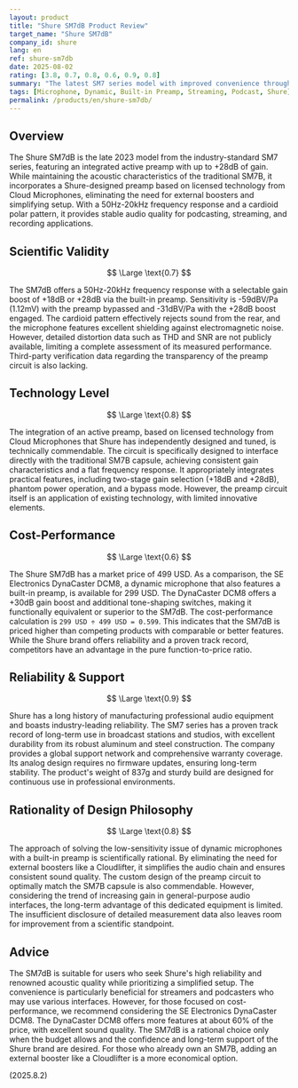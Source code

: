 ```yaml
---
layout: product
title: "Shure SM7dB Product Review"
target_name: "Shure SM7dB"
company_id: shure
lang: en
ref: shure-sm7db
date: 2025-08-02
rating: [3.8, 0.7, 0.8, 0.6, 0.9, 0.8]
summary: "The latest SM7 series model with improved convenience through a built-in active preamp. Features a high technical level and reliability, but lags behind competitors in cost-performance."
tags: [Microphone, Dynamic, Built-in Preamp, Streaming, Podcast, Shure]
permalink: /products/en/shure-sm7db/
---
```


## Overview

The Shure SM7dB is the late 2023 model from the industry-standard SM7 series, featuring an integrated active preamp with up to +28dB of gain. While maintaining the acoustic characteristics of the traditional SM7B, it incorporates a Shure-designed preamp based on licensed technology from Cloud Microphones, eliminating the need for external boosters and simplifying setup. With a 50Hz-20kHz frequency response and a cardioid polar pattern, it provides stable audio quality for podcasting, streaming, and recording applications.

## Scientific Validity

$$ \Large \text{0.7} $$

The SM7dB offers a 50Hz-20kHz frequency response with a selectable gain boost of +18dB or +28dB via the built-in preamp. Sensitivity is -59dBV/Pa (1.12mV) with the preamp bypassed and -31dBV/Pa with the +28dB boost engaged. The cardioid pattern effectively rejects sound from the rear, and the microphone features excellent shielding against electromagnetic noise. However, detailed distortion data such as THD and SNR are not publicly available, limiting a complete assessment of its measured performance. Third-party verification data regarding the transparency of the preamp circuit is also lacking.

## Technology Level

$$ \Large \text{0.8} $$

The integration of an active preamp, based on licensed technology from Cloud Microphones that Shure has independently designed and tuned, is technically commendable. The circuit is specifically designed to interface directly with the traditional SM7B capsule, achieving consistent gain characteristics and a flat frequency response. It appropriately integrates practical features, including two-stage gain selection (+18dB and +28dB), phantom power operation, and a bypass mode. However, the preamp circuit itself is an application of existing technology, with limited innovative elements.

## Cost-Performance

$$ \Large \text{0.6} $$

The Shure SM7dB has a market price of 499 USD. As a comparison, the SE Electronics DynaCaster DCM8, a dynamic microphone that also features a built-in preamp, is available for 299 USD. The DynaCaster DCM8 offers a +30dB gain boost and additional tone-shaping switches, making it functionally equivalent or superior to the SM7dB. The cost-performance calculation is `299 USD ÷ 499 USD = 0.599`. This indicates that the SM7dB is priced higher than competing products with comparable or better features. While the Shure brand offers reliability and a proven track record, competitors have an advantage in the pure function-to-price ratio.

## Reliability & Support

$$ \Large \text{0.9} $$

Shure has a long history of manufacturing professional audio equipment and boasts industry-leading reliability. The SM7 series has a proven track record of long-term use in broadcast stations and studios, with excellent durability from its robust aluminum and steel construction. The company provides a global support network and comprehensive warranty coverage. Its analog design requires no firmware updates, ensuring long-term stability. The product's weight of 837g and sturdy build are designed for continuous use in professional environments.

## Rationality of Design Philosophy

$$ \Large \text{0.8} $$

The approach of solving the low-sensitivity issue of dynamic microphones with a built-in preamp is scientifically rational. By eliminating the need for external boosters like a Cloudlifter, it simplifies the audio chain and ensures consistent sound quality. The custom design of the preamp circuit to optimally match the SM7B capsule is also commendable. However, considering the trend of increasing gain in general-purpose audio interfaces, the long-term advantage of this dedicated equipment is limited. The insufficient disclosure of detailed measurement data also leaves room for improvement from a scientific standpoint.

## Advice

The SM7dB is suitable for users who seek Shure's high reliability and renowned acoustic quality while prioritizing a simplified setup. The convenience is particularly beneficial for streamers and podcasters who may use various interfaces. However, for those focused on cost-performance, we recommend considering the SE Electronics DynaCaster DCM8. The DynaCaster DCM8 offers more features at about 60% of the price, with excellent sound quality. The SM7dB is a rational choice only when the budget allows and the confidence and long-term support of the Shure brand are desired. For those who already own an SM7B, adding an external booster like a Cloudlifter is a more economical option.

(2025.8.2)

